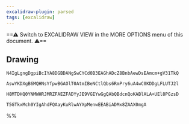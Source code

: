 ```yaml
---
excalidraw-plugin: parsed
tags: [excalidraw]
---
```


==⚠ Switch to EXCALIDRAW VIEW in the MORE OPTIONS menu of this document. ⚠==

## Drawing

```compressed-json
N4IgLgngDgpiBcIYA8DGBDANgSwCYCd0B3EAGhADcZ8BnbAewDsEAmcm+gV31TkQ

AswYKDXgB6MQHNsYfpwBGAOlT0AtmIBeNCtlQbs6RmPry6uA4wC0KDDgLFLUTJ2l

H8MTDHQ0YNMWHRJMRZFAEZFADYyJE9VGEYwGgQAbQBdcnQoKABlALA+UEl8PGzsD

T5GTkxMch0YIgAhdFQAayKuRlwAYXpMenwEEABiADMx8ZAAX0mgA
```

%%
